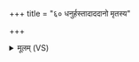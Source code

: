 +++
title = "६० धनुर्हस्तादाददानो मृतस्य"

+++
<details><summary>मूलम् (VS)</summary>

धनु॒र्हस्ता॑दा॒ददा॑नो मृ॒तस्य॑ स॒ह क्ष॒त्रेण॒ वर्च॑सा॒ बले॑न। स॒मागृ॑भाय॒वसु॑ भूरि पु॒ष्टम॒र्वाङ्त्वमेह्युप॑ जीवलो॒कम् ॥
</details>